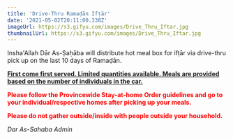 ```yaml
---
title: 'Drive-Thru Ramaḍān Ifṭār'
date: '2021-05-02T20:11:00.338Z'
imageUrl: https://s3.gifyu.com/images/Drive_Thru_Iftar.jpg
thumbnailUrl: https://s3.gifyu.com/images/Drive_Thru_Iftar.jpg
---
```


Insha'Allah Dār As-Ṣaḥāba will distribute hot meal box for ifṭār via drive-thru pick up on the last 10 days of Ramaḍān.

<span style="text-decoration: underline">**First come first served. Limited quantities available. Meals are provided based on the number of individuals in the car.**</span>

<span style="color: red">**Please follow the Provincewide Stay-at-home Order guidelines and go to your individual/respective homes after picking up your meals.**</span>

<span style="color: red">**Please do not gather outside/inside with people outside your household.**</span>

_Dar As-Sahaba Admin_
